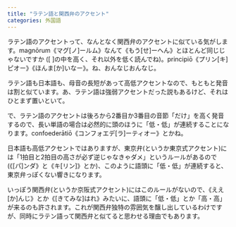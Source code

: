```yaml
---
title: "ラテン語と関西弁のアクセント"
categories: 外国語
---
```


ラテン語のアクセントって、なんとなく関西弁のアクセントに似ている気がします。magnōrum《マグ[ノ]ールム》なんて《もう[せ]ーへん》とほとんど同じじゃないですか ([ ]の中を高く、それ以外を低く読んでね)。principiō《プリン[キ]ピオー》《ほんま[か]いなー》。ね、おんなじおんなじ。

ラテン語も日本語も、母音の長短があって高低アクセントなので、もともと発音は割と似ています。あ、ラテン語は強弱アクセントだった説もあるけど、それはひとまず置いといて。

で、ラテン語のアクセントは後ろから2番目か3番目の音節「だけ」を高く発音するので、長い単語の場合は必然的に頭のほうに「低・低」が連続することになります。confoederātiō《コンフォエデ[ラ]ーティオー》とかね。

日本語も高低アクセントではありますが、東京弁(というか東京式アクセント)には「1拍目と2拍目の高さが必ず逆じゃなきゃダメ」というルールがあるので(《[パ]ンダ》と《キ[リン]》とか)、このように語頭に「低・低」が連続すると、東京弁っぽくない響きになります。

いっぽう関西弁(というか京阪式アクセント)にはこのルールがないので、《ええ[か]んじ》とか《[きてみな]はれ》みたいに、語頭に「低・低」とか「高・高」が来るのも許されます。これが関西弁独特の雰囲気を醸し出しているわけですが、同時にラテン語って関西弁と似てると思わせる理由でもあります。
